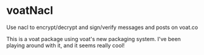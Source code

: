 # voatNacl
Use nacl to encrypt/decrypt and sign/verify messages and posts on voat.co

This is a voat package using voat's new packaging system.  I've been playing around with it, and it seems really cool!


